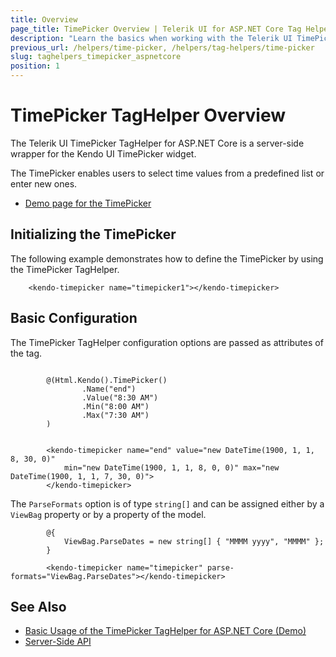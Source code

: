 ```yaml
---
title: Overview
page_title: TimePicker Overview | Telerik UI for ASP.NET Core Tag Helpers
description: "Learn the basics when working with the Telerik UI TimePicker TagHelper for ASP.NET Core (MVC 6 or ASP.NET Core MVC)."
previous_url: /helpers/time-picker, /helpers/tag-helpers/time-picker
slug: taghelpers_timepicker_aspnetcore
position: 1
---
```


# TimePicker TagHelper Overview

The Telerik UI TimePicker TagHelper for ASP.NET Core is a server-side wrapper for the Kendo UI TimePicker widget.

The TimePicker enables users to select time values from a predefined list or enter new ones.

* [Demo page for the TimePicker](https://demos.telerik.com/aspnet-core/timepicker/tag-helper)

## Initializing the TimePicker

The following example demonstrates how to define the TimePicker by using the TimePicker TagHelper.

        <kendo-timepicker name="timepicker1"></kendo-timepicker>

## Basic Configuration

The TimePicker TagHelper configuration options are passed as attributes of the tag.

```cshtml

        @(Html.Kendo().TimePicker()
                .Name("end")
                .Value("8:30 AM")
                .Min("8:00 AM")
                .Max("7:30 AM")
        )
```
```tagHelper

        <kendo-timepicker name="end" value="new DateTime(1900, 1, 1, 8, 30, 0)"
            min="new DateTime(1900, 1, 1, 8, 0, 0)" max="new DateTime(1900, 1, 1, 7, 30, 0)">
        </kendo-timepicker>
```

The `ParseFormats` option is of type `string[]` and can be assigned either by a `ViewBag` property or by a property of the model.

            @{
                ViewBag.ParseDates = new string[] { "MMMM yyyy", "MMMM" };
            }

            <kendo-timepicker name="timepicker" parse-formats="ViewBag.ParseDates"></kendo-timepicker>

## See Also

* [Basic Usage of the TimePicker TagHelper for ASP.NET Core (Demo)](https://demos.telerik.com/aspnet-core/timepicker/tag-helper)
* [Server-Side API](/api/timepicker)
